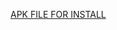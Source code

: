 [APK FILE FOR INSTALL](https://github.com/AntLiveSoft/LiveWebManager/blob/main/app/release/antlive-manager.apk)
